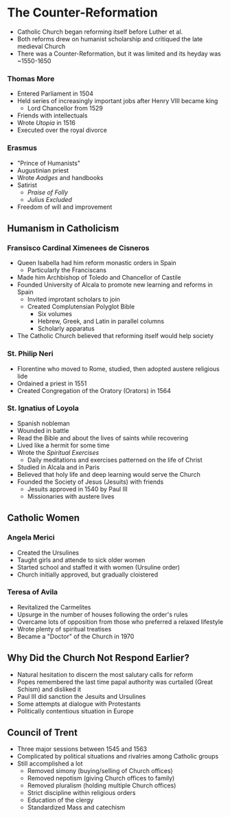 # The Counter-Reformation
* Catholic Church began reforming itself before Luther et al.
* Both reforms drew on humanist scholarship and critiqued the late medieval Church
* There was a Counter-Reformation, but it was limited and its heyday was ~1550-1650
### Thomas More
* Entered Parliament in 1504
* Held series of increasingly important jobs after Henry VIII became king
  * Lord Chancellor from 1529
* Friends with intellectuals
* Wrote *Utopia* in 1516
* Executed over the royal divorce
### Erasmus
* "Prince of Humanists"
* Augustinian priest
* Wrote *Aadges* and handbooks
* Satirist
  * *Praise of Folly*
  * *Julius Excluded*
* Freedom of will and improvement
## Humanism in Catholicism
### Fransisco Cardinal Ximenees de Cisneros
* Queen Isabella had him reform monastic orders in Spain
  * Particularly the Franciscans
* Made him Archbishop of Toledo and Chancellor of Castile
* Founded University of Alcala to promote new learning and reforms in Spain
  * Invited improtant scholars to join
  * Created Complutensian Polyglot Bible
    * Six volumes
    * Hebrew, Greek, and Latin in parallel columns
    * Scholarly apparatus
* The Catholic Church believed that reforming itself would help society
### St. Philip Neri
* Florentine who moved to Rome, studied, then adopted austere religious lide
* Ordained a priest in 1551
* Created Congregation of the Oratory (Orators) in 1564
### St. Ignatius of Loyola
* Spanish nobleman
* Wounded in battle
* Read the Bible and about the lives of saints while recovering
* Lived like a hermit for some time
* Wrote the *Spiritual Exercises*
  * Daily meditations and exercises patterned on the life of Christ
* Studied in Alcala and in Paris
* Believed that holy life and deep learning would serve the Church
* Founded the Society of Jesus (Jesuits) with friends
  * Jesuits approved in 1540 by Paul III
  * Missionaries with austere lives
## Catholic Women
### Angela Merici
* Created the Ursulines
* Taught girls and attende to sick older women
* Started school and staffed it with women (Ursuline order)
* Church initially approved, but gradually cloistered
### Teresa of Avila
* Revitalized the Carmelites
* Upsurge in the number of houses following the order's rules
* Overcame lots of opposition from those who preferred a relaxed lifestyle
* Wrote plenty of spiritual treatises
* Became a "Doctor" of the Church in 1970
## Why Did the Church Not Respond Earlier?
* Natural hesitation to discern the most salutary calls for reform
* Popes remembered the last time papal authority was curtailed (Great Schism) and disliked it
* Paul III did sanction the Jesuits and Ursulines
* Some attempts at dialogue with Protestants
* Politically contentious situation in Europe
## Council of Trent
* Three major sessions between 1545 and 1563
* Complicated by political situations and rivalries among Catholic groups
* Still accomplished a lot
  * Removed simony (buying/selling of Church offices)
  * Removed nepotism (giving Church offices to family)
  * Removed pluralism (holding multiple Church offices)
  * Strict discipline within religious orders
  * Education of the clergy
  * Standardized Mass and catechism
